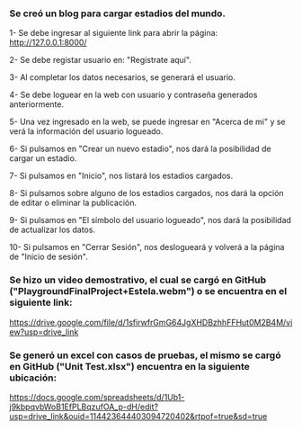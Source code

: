 ### Se creó un blog para cargar estadios del mundo.

1- Se debe ingresar al siguiente link para abrir la página: http://127.0.0.1:8000/

2- Se debe registar usuario en: "Registrate aquí".

3- Al completar los datos necesarios, se generará el usuario.

4- Se debe loguear en la web con usuario y contraseña generados anteriormente.

5- Una vez ingresado en la web, se puede ingresar en "Acerca de mi" y se verá la información del usuario logueado.

6- Si pulsamos en "Crear un nuevo estadio", nos dará la posibilidad de cargar un estadio.

7- Si pulsamos en "Inicio", nos listará los estadios cargados.

8- Si pulsamos sobre alguno de los estadios cargados, nos dará la opción de editar o eliminar la publicación.

9- Si pulsamos en "El símbolo del usuario logueado", nos dará la posibilidad de actualizar los datos.

10- Si pulsamos en "Cerrar Sesión", nos deslogueará y volverá a la página de "Inicio de sesión".

### Se hizo un video demostrativo, el cual se cargó en GitHub ("PlaygroundFinalProject+Estela.webm") o se encuentra en el siguiente link:

https://drive.google.com/file/d/1sfirwfrGmG64JgXHDBzhhFFHut0M2B4M/view?usp=drive_link

### Se generó un excel con casos de pruebas, el mismo se cargó en GitHub ("Unit Test.xlsx") encuentra en la siguiente ubicación:

https://docs.google.com/spreadsheets/d/1Ub1-j9kbpqvbWoB1EfPLBqzufOA_p-dH/edit?usp=drive_link&ouid=114423644403094720402&rtpof=true&sd=true

